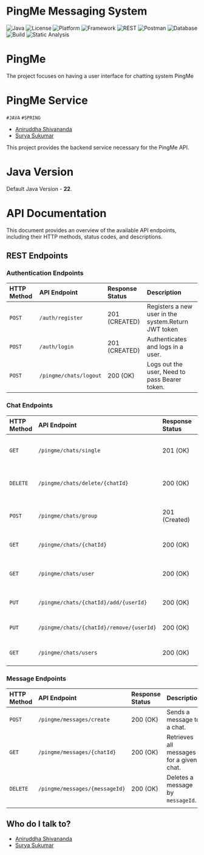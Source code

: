 # PingMe Messaging System
![Java](https://img.shields.io/badge/language-Java%2022-blue)
![License](https://img.shields.io/badge/license-Apache%202.0-red)
![Platform](https://img.shields.io/badge/platform-Mac%20OS%20X-brightgreen)
![Framework](https://img.shields.io/badge/framework-Spring%20Framework-brightgreen)
![REST](https://img.shields.io/badge/architecture-REST-purple)
![Postman](https://img.shields.io/badge/tool-Postman-orange)
![Database](https://img.shields.io/badge/database-H2%20Database-blue)
![Build](https://img.shields.io/badge/build-Gradle-23B5D3)
![Static Analysis](https://img.shields.io/badge/static_analysis-SpotBugs-red)

# PingMe
The project focuses on having a user interface for chatting system PingMe

# PingMe Service # 

`#JAVA` `#SPRING`

- [Aniruddha Shivananda](mailto:aniruddhams2023@gmail.com)
- [Surya Sukumar](mailto:Suryasukumar0911@gmail.com)

This project provides the backend service necessary for the PingMe API.

# Java Version

Default Java Version -  **22**.

# API Documentation

This document provides an overview of the available API endpoints, including their HTTP methods, status codes, and descriptions.

## REST Endpoints

### Authentication Endpoints

| HTTP Method | API Endpoint           | Response Status | Description                                         |
|:------------|:-----------------------|:----------------|:----------------------------------------------------|
| `POST`      | `/auth/register`       | 201 (CREATED)   | Registers a new user in the system.Return JWT token |
| `POST`      | `/auth/login`          | 201 (CREATED)   | Authenticates and logs in a user.                   |
| `POST`      | `/pingme/chats/logout` | 200 (OK)        | Logs out the user, Need to pass Bearer token.       |

### Chat Endpoints

| HTTP Method | API Endpoint           | Response Status | Description                                         |
|:------------|:-----------------------|:----------------|:----------------------------------------------------|
| `GET`       | `/pingme/chats/single` | 201 (OK)        | Creates a single chat between two users.       |
| `DELETE`    | `/pingme/chats/delete/{chatId}`          | 200 (OK)        | Deletes the specified chat by `chatId`.              |
| `POST`      | `/pingme/chats/group`                    | 201 (Created)   | Creates a group chat with a list of users.           |
| `GET`       | `/pingme/chats/{chatId}`                 | 200 (OK)        | Retrieves a chat by `chatId`.                        |
| `GET`       | `/pingme/chats/user`                     | 200 (OK)        | Retrieves all chats for the authenticated user.      |
| `PUT`       | `/pingme/chats/{chatId}/add/{userId}`    | 200 (OK)        | Adds a user to a group chat.                         |
| `PUT`       | `/pingme/chats/{chatId}/remove/{userId}` | 200 (OK)        | Removes a user from a group chat.                    |
| `GET`       | `/pingme/chats/users`                    | 200 (OK)        | Retrieves all users in the system.                   |

### Message Endpoints

| HTTP Method | API Endpoint                             | Response Status  | Description                                          |
|:------------|:-----------------------------------------|:-----------------|:-----------------------------------------------------|
| `POST`      | `/pingme/messages/create`                | 200 (OK)         | Sends a message to a chat.                           |
| `GET`       | `/pingme/messages/{chatId}`              | 200 (OK)         | Retrieves all messages for a given chat.             |
| `DELETE`    | `/pingme/messages/{messageId}`           | 200 (OK)         | Deletes a message by `messageId`.                    |
                                                                                                                                                  |
## Who do I talk to? ###
- [Aniruddha Shivananda](mailto:aniruddhams2023@gmail.com)
- [Surya Sukumar](mailto:Suryasukumar0911@gmail.com)